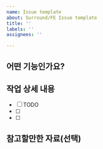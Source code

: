 ```yaml
---
name: Issue template
about: Surround/FE Issue template
title: ''
labels: ''
assignees: ''

---
```


## 어떤 기능인가요?

 <!-- 추가하려는 기능에 대해 간결하게 설명해주세요 -->

## 작업 상세 내용

- [ ] TODO 
- [ ] 
- [ ] 

## 참고할만한 자료(선택)
